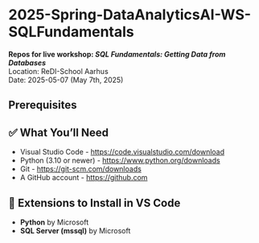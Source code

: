 # 2025-Spring-DataAnalyticsAI-WS-SQLFundamentals

**Repos for live workshop: <i>SQL Fundamentals: Getting Data from Databases</i>** <br/>
Location: ReDI-School Aarhus <br/>
Date: 2025-05-07 (May 7th, 2025)

## Prerequisites

## ✅ What You’ll Need

- Visual Studio Code - https://code.visualstudio.com/download
- Python (3.10 or newer) - https://www.python.org/downloads
- Git - https://git-scm.com/downloads
- A GitHub account - https://github.com

## 🧩 Extensions to Install in VS Code

- **Python** by Microsoft
- **SQL Server (mssql)** by Microsoft
